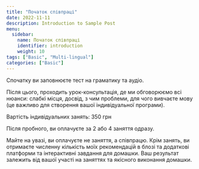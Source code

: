 ```yaml
---
title: "Початок співпраці"
date: 2022-11-11
description: Introduction to Sample Post
menu:
  sidebar:
    name: Початок співпраці
    identifier: introduction
    weight: 10
tags: ["Basic", "Multi-lingual"]
categories: ["Basic"]
---
```


Спочатку ви заповнюєте тест на граматику та аудіо.

Після цього, проходить урок-консультація, де ми обговорюємо всі нюанси: слабкі місця, досвід, з чим проблеми, для чого вивчаєте мову (це важливо для створення вашої індивідуальної програми).

Вартість індивідуальних занять: 350 грн

Після пробного, ви оплачуєте за 2 або 4 заняття одразу.

Майте на увазі, ви оплачуєте не заняття, а співпрацю. Крім занять, ви отримаєте численну кількість моїх рекомендацій в блозі та додаткові платформи та інтерактивні завдання для домашки. Ваш результат залежить від вашої участі на заняттях та якісного виконання домашки.